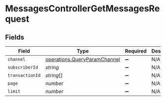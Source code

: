 # MessagesControllerGetMessagesRequest


## Fields

| Field                                                                        | Type                                                                         | Required                                                                     | Description                                                                  |
| ---------------------------------------------------------------------------- | ---------------------------------------------------------------------------- | ---------------------------------------------------------------------------- | ---------------------------------------------------------------------------- |
| `channel`                                                                    | [operations.QueryParamChannel](../../models/operations/queryparamchannel.md) | :heavy_minus_sign:                                                           | N/A                                                                          |
| `subscriberId`                                                               | *string*                                                                     | :heavy_minus_sign:                                                           | N/A                                                                          |
| `transactionId`                                                              | *string*[]                                                                   | :heavy_minus_sign:                                                           | N/A                                                                          |
| `page`                                                                       | *number*                                                                     | :heavy_minus_sign:                                                           | N/A                                                                          |
| `limit`                                                                      | *number*                                                                     | :heavy_minus_sign:                                                           | N/A                                                                          |